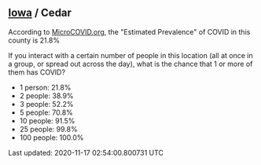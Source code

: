 
## [Iowa](/united-states/iowa) / Cedar

According to [MicroCOVID.org](http://microcovid.org),
the "Estimated Prevalence" of COVID in this county is 21.8%

If you interact with a certain number of people in this location
(all at once in a group, or spread out across the day), what is the chance that
1 or more of them has COVID?

- 1 person: 21.8%
- 2 people: 38.9%
- 3 people: 52.2%
- 5 people: 70.8%
- 10 people: 91.5%
- 25 people: 99.8%
- 100 people: 100.0%

Last updated: 2020-11-17 02:54:00.800731 UTC
